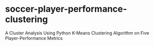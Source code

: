 # soccer-player-performance-clustering
A Cluster Analysis Using Python K-Means Clustering Algorithm on Five Player-Performance Metrics
